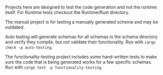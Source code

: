 Projects here are designed to test the code generation and not the runtime itself. For Runtime tests
checkout the Runtime/Rust directory.

The manual project is for testing a manually generated schema and may be outdated.

Auto testing will generate schemas for all schemas in the schema directory and verify they compile,
but not validate their functionality. Run with `cargo check -p auto-testing`.

The functionality-testing project includes some hand-written tests to make sure the code that is
being generated works for a few specific schemas. Run with `cargo test -p functionality-testing`.

